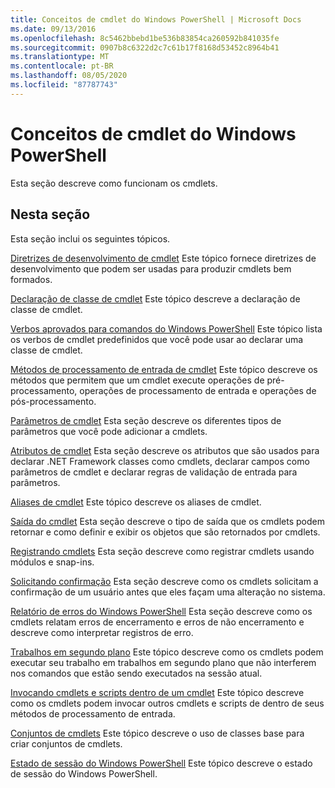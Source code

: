 ```yaml
---
title: Conceitos de cmdlet do Windows PowerShell | Microsoft Docs
ms.date: 09/13/2016
ms.openlocfilehash: 8c5462bbebd1be536b83854ca260592b841035fe
ms.sourcegitcommit: 0907b8c6322d2c7c61b17f8168d53452c8964b41
ms.translationtype: MT
ms.contentlocale: pt-BR
ms.lasthandoff: 08/05/2020
ms.locfileid: "87787743"
---
```

# <a name="windows-powershell-cmdlet-concepts"></a>Conceitos de cmdlet do Windows PowerShell

Esta seção descreve como funcionam os cmdlets.

## <a name="in-this-section"></a>Nesta seção

Esta seção inclui os seguintes tópicos.

[Diretrizes de desenvolvimento de cmdlet](./cmdlet-development-guidelines.md) Este tópico fornece diretrizes de desenvolvimento que podem ser usadas para produzir cmdlets bem formados.

[Declaração de classe de cmdlet](./cmdlet-class-declaration.md) Este tópico descreve a declaração de classe de cmdlet.

[Verbos aprovados para comandos do Windows PowerShell](./approved-verbs-for-windows-powershell-commands.md) Este tópico lista os verbos de cmdlet predefinidos que você pode usar ao declarar uma classe de cmdlet.

[Métodos de processamento de entrada de cmdlet](./cmdlet-input-processing-methods.md) Este tópico descreve os métodos que permitem que um cmdlet execute operações de pré-processamento, operações de processamento de entrada e operações de pós-processamento.

[Parâmetros de cmdlet](./cmdlet-parameters.md) Esta seção descreve os diferentes tipos de parâmetros que você pode adicionar a cmdlets.

[Atributos de cmdlet](./cmdlet-attributes.md) Esta seção descreve os atributos que são usados para declarar .NET Framework classes como cmdlets, declarar campos como parâmetros de cmdlet e declarar regras de validação de entrada para parâmetros.

[Aliases de cmdlet](./cmdlet-aliases.md) Este tópico descreve os aliases de cmdlet.

[Saída do cmdlet](./cmdlet-output.md) Esta seção descreve o tipo de saída que os cmdlets podem retornar e como definir e exibir os objetos que são retornados por cmdlets.

[Registrando cmdlets](./modules-and-snap-ins.md) Esta seção descreve como registrar cmdlets usando módulos e snap-ins.

[Solicitando confirmação](./requesting-confirmation-from-cmdlets.md) Esta seção descreve como os cmdlets solicitam a confirmação de um usuário antes que eles façam uma alteração no sistema.

[Relatório de erros do Windows PowerShell](./error-reporting-concepts.md) Esta seção descreve como os cmdlets relatam erros de encerramento e erros de não encerramento e descreve como interpretar registros de erro.

[Trabalhos em segundo plano](./background-jobs.md) Este tópico descreve como os cmdlets podem executar seu trabalho em trabalhos em segundo plano que não interferem nos comandos que estão sendo executados na sessão atual.

[Invocando cmdlets e scripts dentro de um cmdlet](./invoking-cmdlets-and-scripts-within-a-cmdlet.md) Este tópico descreve como os cmdlets podem invocar outros cmdlets e scripts de dentro de seus métodos de processamento de entrada.

[Conjuntos de cmdlets](./cmdlet-sets.md) Este tópico descreve o uso de classes base para criar conjuntos de cmdlets.

[Estado de sessão do Windows PowerShell](./windows-powershell-session-state.md) Este tópico descreve o estado de sessão do Windows PowerShell.
